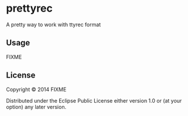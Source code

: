 # prettyrec

A pretty way to work with ttyrec format

## Usage

FIXME

## License

Copyright © 2014 FIXME

Distributed under the Eclipse Public License either version 1.0 or (at
your option) any later version.

